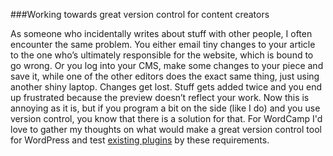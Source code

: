 ###Working towards great version control for content creators

As someone who incidentally writes about stuff with other people, I often encounter the same problem. You either email tiny changes to your article to the one who’s ultimately responsible for the website, which is bound to go wrong. Or you log into your CMS, make some changes to your piece and save it, while one of the other editors does the exact same thing, just using another shiny laptop. Changes get lost. Stuff gets added twice and you end up frustrated because the preview doesn’t reflect your work. Now this is annoying as it is, but if you program a bit on the side (like I do) and you use version control, you know that there is a solution for that. For WordCamp I'd love to gather my thoughts on what would make a great version control tool for WordPress and test [existing plugins][1] by these requirements.

[1]: http://wordpress.org/plugins/tags/version-control
